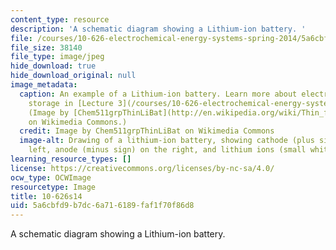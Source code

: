 ```yaml
---
content_type: resource
description: 'A schematic diagram showing a Lithium-ion battery. '
file: /courses/10-626-electrochemical-energy-systems-spring-2014/5a6cbfd9b7dc6a716189faf1f70f86d8_10-626s14.jpg
file_size: 38140
file_type: image/jpeg
hide_download: true
hide_download_original: null
image_metadata:
  caption: An example of a Lithium-ion battery. Learn more about electrochemical energy
    storage in [Lecture 3](/courses/10-626-electrochemical-energy-systems-spring-2014/pages/lecture-notes).
    (Image by [Chem511grpThinLiBat](http://en.wikipedia.org/wiki/Thin_film_rechargeable_lithium_battery#mediaviewer/File:Basic_battery_charging.jpg)
    on Wikimedia Commons.)
  credit: Image by Chem511grpThinLiBat on Wikimedia Commons
  image-alt: Drawing of a lithium-ion battery, showing cathode (plus sign) on the
    left, anode (minus sign) on the right, and lithium ions (small white circles).
learning_resource_types: []
license: https://creativecommons.org/licenses/by-nc-sa/4.0/
ocw_type: OCWImage
resourcetype: Image
title: 10-626s14
uid: 5a6cbfd9-b7dc-6a71-6189-faf1f70f86d8
---
```

A schematic diagram showing a Lithium-ion battery. 